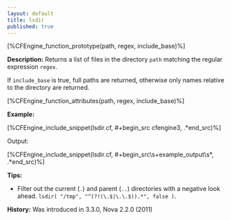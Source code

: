 ```yaml
---
layout: default
title: lsdir
published: true
---
```


[%CFEngine_function_prototype(path, regex, include_base)%]

**Description:** Returns a list of files in the directory `path` matching the regular expression `regex`.

If `include_base` is true, full paths are returned, otherwise only names
relative to the directory are returned.

[%CFEngine_function_attributes(path, regex, include_base)%]

**Example:**

[%CFEngine_include_snippet(lsdir.cf, #\+begin_src cfengine3, .*end_src)%]

Output:

[%CFEngine_include_snippet(lsdir.cf, #\+begin_src\s+example_output\s*, .*end_src)%]

**Tips:**

* Filter out the current (`.`) and parent (`..`) directories with a
  negative look ahead. `lsdir( "/tmp", "^(?!(\.$|\.\.$)).*", false )`.

**History:** Was introduced in 3.3.0, Nova 2.2.0 (2011)
